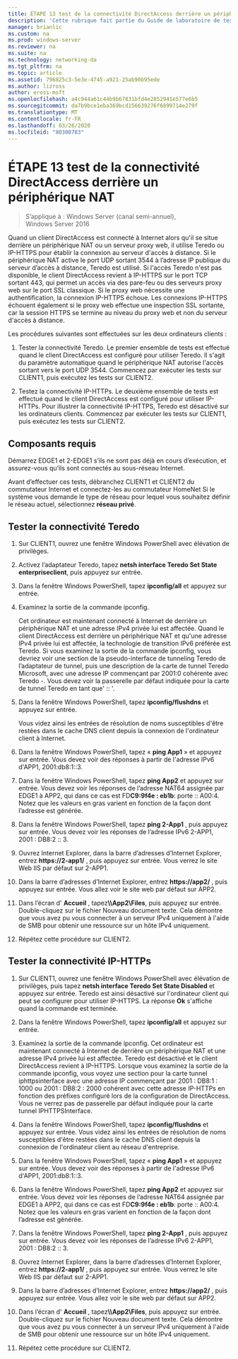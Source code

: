```yaml
---
title: ÉTAPE 13 test de la connectivité DirectAccess derrière un périphérique NAT
description: 'Cette rubrique fait partie du Guide de laboratoire de test : illustrer un déploiement multisite DirectAccess pour Windows Server 2016'
manager: brianlic
ms.custom: na
ms.prod: windows-server
ms.reviewer: na
ms.suite: na
ms.technology: networking-da
ms.tgt_pltfrm: na
ms.topic: article
ms.assetid: 796825c3-5e3e-4745-a921-25ab90b95ede
ms.author: lizross
author: eross-msft
ms.openlocfilehash: a4c944a61c44b9b67831bfd4e2852941e577e6b5
ms.sourcegitcommit: da7b9bce1eba369bcd156639276f6899714e279f
ms.translationtype: MT
ms.contentlocale: fr-FR
ms.lasthandoff: 03/26/2020
ms.locfileid: "80308783"
---
```

# <a name="step-13-test-directaccess-connectivity-from-behind-a-nat-device"></a>ÉTAPE 13 test de la connectivité DirectAccess derrière un périphérique NAT

>S’applique à : Windows Server (canal semi-annuel), Windows Server 2016

Quand un client DirectAccess est connecté à Internet alors qu'il se situe derrière un périphérique NAT ou un serveur proxy web, il utilise Teredo ou IP-HTTPS pour établir la connexion au serveur d'accès à distance. Si le périphérique NAT active le port UDP sortant 3544 à l’adresse IP publique du serveur d’accès à distance, Teredo est utilisé. Si l'accès Teredo n'est pas disponible, le client DirectAccess revient à IP-HTTPS sur le port TCP sortant 443, qui permet un accès via des pare-feu ou des serveurs proxy web sur le port SSL classique. Si le proxy web nécessite une authentification, la connexion IP-HTTPS échoue. Les connexions IP-HTTPS échouent également si le proxy web effectue une inspection SSL sortante, car la session HTTPS se termine au niveau du proxy web et non du serveur d'accès à distance.  
  
Les procédures suivantes sont effectuées sur les deux ordinateurs clients :  
  
1. Tester la connectivité Teredo. Le premier ensemble de tests est effectué quand le client DirectAccess est configuré pour utiliser Teredo. Il s'agit du paramètre automatique quand le périphérique NAT autorise l'accès sortant vers le port UDP 3544. Commencez par exécuter les tests sur CLIENT1, puis exécutez les tests sur CLIENT2.  
  
2. Testez la connectivité IP-HTTPs. Le deuxième ensemble de tests est effectué quand le client DirectAccess est configuré pour utiliser IP-HTTPs. Pour illustrer la connectivité IP-HTTPS, Teredo est désactivé sur les ordinateurs clients. Commencez par exécuter les tests sur CLIENT1, puis exécutez les tests sur CLIENT2.  
  
## <a name="prerequisites"></a>Composants requis  
Démarrez EDGE1 et 2-EDGE1 s’ils ne sont pas déjà en cours d’exécution, et assurez-vous qu’ils sont connectés au sous-réseau Internet.  
  
Avant d’effectuer ces tests, débranchez CLIENT1 et CLIENT2 du commutateur Internet et connectez-les au commutateur HomeNet Si le système vous demande le type de réseau pour lequel vous souhaitez définir le réseau actuel, sélectionnez **réseau privé**.  
  
## <a name="test-teredo-connectivity"></a><a name="TeredoCLIENT1"></a>Tester la connectivité Teredo  
  
1. Sur CLIENT1, ouvrez une fenêtre Windows PowerShell avec élévation de privilèges.  
  
2. Activez l’adaptateur Teredo, tapez **netsh interface Teredo Set State enterpriseclient**, puis appuyez sur entrée.  
  
3. Dans la fenêtre Windows PowerShell, tapez **ipconfig/all** et appuyez sur entrée.  
  
4. Examinez la sortie de la commande ipconfig.  
  
   Cet ordinateur est maintenant connecté à Internet de derrière un périphérique NAT et une adresse IPv4 privée lui est affectée. Quand le client DirectAccess est derrière un périphérique NAT et qu'une adresse IPv4 privée lui est affectée, la technologie de transition IPv6 préférée est Teredo. Si vous examinez la sortie de la commande ipconfig, vous devriez voir une section de la pseudo-interface de tunneling Teredo de l’adaptateur de tunnel, puis une description de la carte de tunnel Teredo Microsoft, avec une adresse IP commençant par 2001:0 cohérente avec Teredo -. Vous devez voir la passerelle par défaut indiquée pour la carte de tunnel Teredo en tant que' :: '.  
  
5. Dans la fenêtre Windows PowerShell, tapez **ipconfig/flushdns** et appuyez sur entrée.  
  
   Vous videz ainsi les entrées de résolution de noms susceptibles d'être restées dans le cache DNS client depuis la connexion de l'ordinateur client à Internet.  
  
6. Dans la fenêtre Windows PowerShell, tapez « **ping App1** » et appuyez sur entrée. Vous devez voir des réponses à partir de l'adresse IPv6 d'APP1, 2001:db8:1::3.  
  
7. Dans la fenêtre Windows PowerShell, tapez **ping App2** et appuyez sur entrée. Vous devez voir les réponses de l’adresse NAT64 assignée par EDGE1 à APP2, qui dans ce cas est FD**C9:9f4e : eb1b**: porte :: A00:4. Notez que les valeurs en gras varient en fonction de la façon dont l’adresse est générée.  
  
8. Dans la fenêtre Windows PowerShell, tapez **ping 2-App1** , puis appuyez sur entrée. Vous devez voir les réponses de l’adresse IPv6 2-APP1, 2001 : DB8:2 :: 3.  
  
9. Ouvrez Internet Explorer, dans la barre d’adresses d’Internet Explorer, entrez **https://2-app1/** , puis appuyez sur entrée. Vous verrez le site Web IIS par défaut sur 2-APP1.  
  
10. Dans la barre d’adresses d’Internet Explorer, entrez **https://app2/** , puis appuyez sur entrée. Vous allez voir le site web par défaut sur APP2.  
  
11. Dans l’écran d' **Accueil** , tapez<strong>\\\App2\Files</strong>, puis appuyez sur entrée. Double-cliquez sur le fichier Nouveau document texte. Cela démontre que vous avez pu vous connecter à un serveur IPv4 uniquement à l'aide de SMB pour obtenir une ressource sur un hôte IPv4 uniquement.  
  
12. Répétez cette procédure sur CLIENT2.  
  
## <a name="test-ip-https-connectivity"></a><a name="IPHTTPS_CLIENT1"></a>Tester la connectivité IP-HTTPs  
  
1. Sur CLIENT1, ouvrez une fenêtre Windows PowerShell avec élévation de privilèges, puis tapez **netsh interface Teredo Set State Disabled** et appuyez sur entrée. Teredo est ainsi désactivé sur l'ordinateur client qui peut se configurer pour utiliser IP-HTTPS. La réponse **Ok** s'affiche quand la commande est terminée.  
  
2. Dans la fenêtre Windows PowerShell, tapez **ipconfig/all** et appuyez sur entrée.  
  
3. Examinez la sortie de la commande ipconfig. Cet ordinateur est maintenant connecté à Internet de derrière un périphérique NAT et une adresse IPv4 privée lui est affectée. Teredo est désactivé et le client DirectAccess revient à IP-HTTPS. Lorsque vous examinez la sortie de la commande ipconfig, vous voyez une section pour la carte tunnel iphttpsinterface avec une adresse IP commençant par 2001 : DB8:1 : 1000 ou 2001 : DB8:2 : 2000 cohérent avec cette adresse IP-HTTPs en fonction des préfixes configuré lors de la configuration de DirectAccess. Vous ne verrez pas de passerelle par défaut indiquée pour la carte tunnel IPHTTPSInterface.  
  
4. Dans la fenêtre Windows PowerShell, tapez **ipconfig/flushdns** et appuyez sur entrée. Vous videz ainsi les entrées de résolution de noms susceptibles d'être restées dans le cache DNS client depuis la connexion de l'ordinateur client au réseau d'entreprise.  
  
5. Dans la fenêtre Windows PowerShell, tapez « **ping App1** » et appuyez sur entrée. Vous devez voir des réponses à partir de l'adresse IPv6 d'APP1, 2001:db8:1::3.  
  
6. Dans la fenêtre Windows PowerShell, tapez **ping App2** et appuyez sur entrée. Vous devez voir les réponses de l’adresse NAT64 assignée par EDGE1 à APP2, qui dans ce cas est FD**C9:9f4e : eb1b**: porte :: A00:4. Notez que les valeurs en gras varient en fonction de la façon dont l’adresse est générée.  
  
7. Dans la fenêtre Windows PowerShell, tapez **ping 2-App1** , puis appuyez sur entrée. Vous devez voir les réponses de l’adresse IPv6 2-APP1, 2001 : DB8:2 :: 3.  
  
8. Ouvrez Internet Explorer, dans la barre d’adresses d’Internet Explorer, entrez **https://2-app1/** , puis appuyez sur entrée. Vous verrez le site Web IIS par défaut sur 2-APP1.  
  
9. Dans la barre d’adresses d’Internet Explorer, entrez **https://app2/** , puis appuyez sur entrée. Vous allez voir le site web par défaut sur APP2.  
  
10. Dans l’écran d' **Accueil** , tapez<strong>\\\App2\Files</strong>, puis appuyez sur entrée. Double-cliquez sur le fichier Nouveau document texte. Cela démontre que vous avez pu vous connecter à un serveur IPv4 uniquement à l'aide de SMB pour obtenir une ressource sur un hôte IPv4 uniquement.  
  
11. Répétez cette procédure sur CLIENT2.  
  


